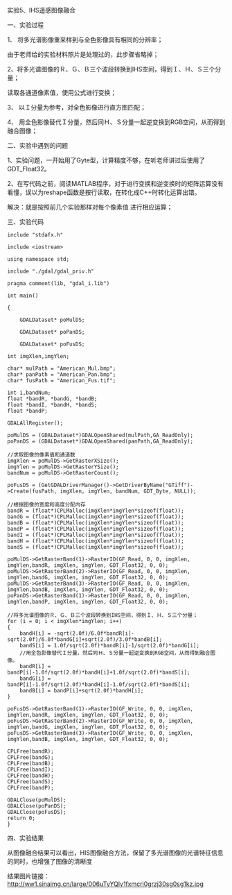 实验5、IHS遥感图像融合

一、实验过程

1、 将多光谱影像重采样到与全色影像具有相同的分辨率；

由于老师给的实验材料照片是处理过的，此步骤省略掉；

2、将多光谱图像的Ｒ、Ｇ、Ｂ三个波段转换到IHS空间，得到Ｉ、Ｈ、Ｓ三个分量；

读取各通道像素值，使用公式进行变换；

3、 以Ｉ分量为参考，对全色影像进行直方图匹配；

4、 用全色影像替代Ｉ分量，然后同Ｈ、Ｓ分量一起逆变换到RGB空间，从而得到融合图像；

二、实验中遇到的问题

1、实验问题，一开始用了Gyte型，计算精度不够，在听老师讲过后使用了GDT_Float32。

2、在写代码之前，阅读MATLAB程序，对于进行变换和逆变换时的矩阵运算没有看懂，误以为reshape函数是按行读取，在转化成C++时转化运算出错。

解决：就是按照前几个实验那样对每个像素值 进行相应运算；

三、实验代码

	include "stdafx.h"
	
	include <iostream>
	
	using namespace std;
	
	include "./gdal/gdal_priv.h"
	
	pragma comment(lib, "gdal_i.lib")
	
	int main()
	
	{
	
		GDALDataset* poMulDS;
	
		GDALDataset* poPanDS;
	
		GDALDataset* poFusDS;
	
	int imgXlen,imgYlen;
	
	char* mulPath = "American_Mul.bmp";
	char* panPath = "American_Pan.bmp";
	char* fusPath = "American_Fus.tif";
	
	int i,bandNum;
	float *bandR, *bandG, *bandB;
	float *bandI, *bandH, *bandS;
	float *bandP;
	
	GDALAllRegister();
	
	poMulDS = (GDALDataset*)GDALOpenShared(mulPath,GA_ReadOnly);
	poPanDS = (GDALDataset*)GDALOpenShared(panPath,GA_ReadOnly);
	
	//求取图像的像素值和通道数
	imgXlen = poMulDS->GetRasterXSize();
	imgYlen = poMulDS->GetRasterYSize();
	bandNum = poMulDS->GetRasterCount();
	
	poFusDS = (GetGDALDriverManager()->GetDriverByName("GTiff")->Create(fusPath, imgXlen, imgYlen, bandNum, GDT_Byte, NULL));
	
	//根据图像的宽度和高度分配内存
	bandR = (float*)CPLMalloc(imgXlen*imgYlen*sizeof(float));
	bandG = (float*)CPLMalloc(imgXlen*imgYlen*sizeof(float));
	bandB = (float*)CPLMalloc(imgXlen*imgYlen*sizeof(float));
	bandP = (float*)CPLMalloc(imgXlen*imgYlen*sizeof(float));
	bandI = (float*)CPLMalloc(imgXlen*imgYlen*sizeof(float));
	bandH = (float*)CPLMalloc(imgXlen*imgYlen*sizeof(float));
	bandS = (float*)CPLMalloc(imgXlen*imgYlen*sizeof(float));
	
	poMulDS->GetRasterBand(1)->RasterIO(GF_Read, 0, 0, imgXlen, imgYlen,bandR, imgXlen, imgYlen, GDT_Float32, 0, 0);
	poMulDS->GetRasterBand(2)->RasterIO(GF_Read, 0, 0, imgXlen, imgYlen,bandG, imgXlen, imgYlen, GDT_Float32, 0, 0);
	poMulDS->GetRasterBand(3)->RasterIO(GF_Read, 0, 0, imgXlen, imgYlen,bandB, imgXlen, imgYlen, GDT_Float32, 0, 0);
	poPanDS->GetRasterBand(1)->RasterIO(GF_Read, 0, 0, imgXlen, imgYlen,bandP, imgXlen, imgYlen, GDT_Float32, 0, 0);
	
	//将多光谱图像的Ｒ、Ｇ、Ｂ三个波段转换到IHS空间，得到Ｉ、Ｈ、Ｓ三个分量；
	for (i = 0; i < imgXlen*imgYlen; i++)
	{
	    bandH[i] = -sqrt(2.0f)/6.0f*bandR[i]-sqrt(2.0f)/6.0f*bandG[i]+sqrt(2.0f)/3.0f*bandB[i];
	    bandS[i] = 1.0f/sqrt(2.0f)*bandR[i]-1/sqrt(2.0f)*bandG[i];
		//用全色影像替代Ｉ分量，然后同Ｈ、Ｓ分量一起逆变换到RGB空间，从而得到融合图像。
	    bandR[i] = bandP[i]-1.0f/sqrt(2.0f)*bandH[i]+1.0f/sqrt(2.0f)*bandS[i];
	    bandG[i] = bandP[i]-1.0f/sqrt(2.0f)*bandH[i]-1.0f/sqrt(2.0f)*bandS[i];
	    bandB[i] = bandP[i]+sqrt(2.0f)*bandH[i];
	}
	
	poFusDS->GetRasterBand(1)->RasterIO(GF_Write, 0, 0, imgXlen, imgYlen,bandR, imgXlen, imgYlen, GDT_Float32, 0, 0);
	poFusDS->GetRasterBand(2)->RasterIO(GF_Write, 0, 0, imgXlen, imgYlen,bandG, imgXlen, imgYlen, GDT_Float32, 0, 0);
	poFusDS->GetRasterBand(3)->RasterIO(GF_Write, 0, 0, imgXlen, imgYlen,bandB, imgXlen, imgYlen, GDT_Float32, 0, 0);
	
	CPLFree(bandR);
	CPLFree(bandG);
	CPLFree(bandB);
	CPLFree(bandI);
	CPLFree(bandH);
	CPLFree(bandS);
	CPLFree(bandP);
	
	GDALClose(poMulDS);
	GDALClose(poPanDS);
	GDALClose(poFusDS);
	return 0;
	}

四、实验结果

从图像融合结果可以看出，HIS图像融合方法，保留了多光谱图像的光谱特征信息的同时，也增强了图像的清晰度

结果图片链接：http://ww1.sinaimg.cn/large/006uTyYQly1fxmcri0grzj30sg0sg1kz.jpg